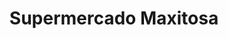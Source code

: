 ---
title: "Supermercado Maxitosa"
url: /ciudad-guayana-puerto-ordaz/supermercado-maxitosa/
shop: supermercado
---